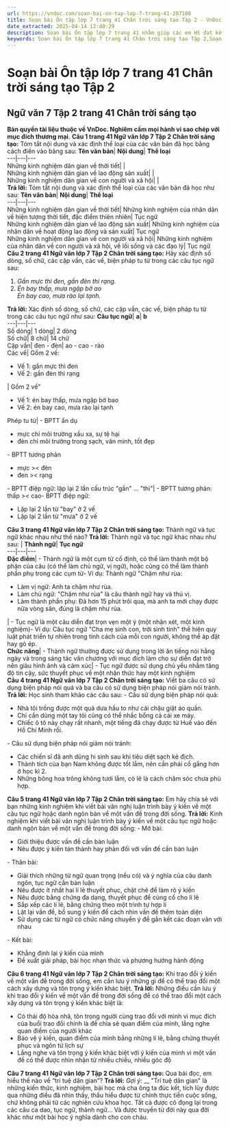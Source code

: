 ```yaml
---
url: https://vndoc.com/soan-bai-on-tap-lop-7-trang-41-287108
title: Soạn bài Ôn tập lớp 7 trang 41 Chân trời sáng tạo Tập 2 - VnDoc.com
date_extracted: 2025-04-14 12:40:29
description: Soạn bài Ôn tập lớp 7 trang 41 nhằm giúp các em HS đạt kết quả tốt trong quá trình làm bài tập và học tập môn Ngữ văn lớp 7 sách Chân trời sáng tạo.
keywords: Soạn bài Ôn tập lớp 7 trang 41 Chân trời sáng tạo Tập 2,Soạn bài Ôn tập trang 41 lớp 7 Chân trời sáng tạo Tập 2,Ngữ văn 7 trang 41 Chân trời sáng tạo Tập 2,Soạn văn 7 trang 41 Chân trời sáng tạo Tập 2,Ngữ văn 7 Tập 2 trang 41 Chân trời sáng tạo,soạn văn 7 Tập 2 trang 41 Chân trời sáng tạo,Soạn bài Ôn tập lớp 7 trang 41,Soạn Ôn tập lớp 7 trang 41,Soạn văn 7 ôn tập trang 41,soạn bài ôn tập trang 41 lớp 7,soạn ôn tập trang 41 lớp 7,soạn văn 7 bài ôn tập trang 41,ôn tập trang 41
---
```


# Soạn bài Ôn tập lớp 7 trang 41 Chân trời sáng tạo Tập 2
## **Ngữ văn 7 Tập 2 trang 41 Chân trời sáng tạo**
**Bản quyền tài liệu thuộc về VnDoc. Nghiêm cấm mọi hành vi sao chép với mục đích thương mại.**
**Câu 1 trang 41 Ngữ văn lớp 7 Tập 2 Chân trời sáng tạo:** Tóm tắt nội dung và xác định thể loại của các văn bản đã học bằng cách điền vào bảng sau:
**Tên văn bản**| **Nội dung**| **Thể loại**  
---|---|---  
Những kinh nghiệm dân gian về thời tiết| |   
Những kinh nghiệm dân gian về lao động sản xuất| |   
Những kinh nghiệm dân gian về con người và xã hội| |   
**Trả lời:**
Tóm tắt nội dung và xác định thể loại của các văn bản đã học như sau:
**Tên văn bản**| **Nội dung**| **Thể loại**  
---|---|---  
Những kinh nghiệm dân gian về thời tiết| Những kinh nghiệm của nhân dân về hiện tượng thời tiết, đặc điểm thiên nhiên| Tục ngữ  
Những kinh nghiệm dân gian về lao động sản xuất| Những kinh nghiệm của nhân dân về hoạt động lao động và sản xuất| Tục ngữ  
Những kinh nghiệm dân gian về con người và xã hội| Những kinh nghiệm của nhân dân về con người và xã hội, về lối sống và các đạo lý| Tục ngữ  
**Câu 2 trang 41 Ngữ văn lớp 7 Tập 2 Chân trời sáng tạo:** Hãy xác định số dòng, số chữ, các cặp vần, các vế, biện pháp tu từ trong các câu tục ngữ sau:
  1. _Gần mực thì đen, gần đèn thì rạng._
  2. _Én bay thấp, mưa ngập bờ ao_  
 _Én bay cao, mưa rào lại tạnh._

**Trả lời:**
Xác định số dòng, số chữ, các cặp vần, các vế, biện pháp tu từ trong các câu tục ngữ như sau:
**Câu tục ngữ**| **a**| **b**  
---|---|---  
Số dòng| 1 dòng| 2 dòng  
Số chữ| 8 chữ| 14 chữ  
Cặp vần| đen - đèn| ao - cao - rào  
Các vế| Gồm 2 vế:
  * Vế 1: gần mực thì đen
  * Vế 2: gần đèn thì rạng

| Gồm 2 vế"
  * Vế 1: én bay thấp, mưa ngập bờ bao
  * Vế 2: én bay cao, mưa rào lại tạnh

Phép tu từ| \- BPTT ẩn dụ
  * mực chỉ môi trường xấu xa, sự tệ hại
  * đèn chỉ môi trường trong sạch, văn minh, tốt đẹp

\- BPTT tương phản
  * mực >< đèn
  * đen >< rạng

\- BPTT điệp ngữ: lặp lại 2 lần cấu trúc "gần" ... "thì"| \- BPTT tương phản: thấp >< cao\- BPTT điệp ngữ:
  * Lặp lại 2 lần từ "bay" ở 2 vế
  * Lặp lại 2 lần từ "mưa" ở 2 vế

**Câu 3 trang 41 Ngữ văn lớp 7 Tập 2 Chân trời sáng tạo:** Thành ngữ và tục ngữ khác nhau như thế nào?
**Trả lời:**
Thành ngữ và tục ngữ khác nhau như sau:
| **Thành ngữ**| **Tục ngữ**  
---|---|---  
**Đặc điểm**|  \- Thành ngữ là một cụm từ cố định, có thể làm thành một bộ phận của câu \(có thể làm chủ ngữ, vị ngữ\), hoặc cũng có thể làm thành phần phụ trong các cụm từ\- Ví dụ: Thành ngữ "Chậm như rùa:
  * Làm vị ngữ: Anh ta chậm như rùa.
  * Làm chủ ngữ: "Chậm như rùa" là câu thành ngữ hay và thú vị.
  * Làm thành phần phụ: Đã hơn 15 phút trôi qua, mà anh ta mới chạy được nửa vòng sân, đúng là chậm như rùa.

| \- Tục ngữ là một câu diễn đạt trọn vẹn một ý \(một nhận xét, một kinh nghiệm\)\- Ví dụ: Câu tục ngữ "Cha mẹ sinh con, trời sinh tính" thể hiện quy luật phát triển tự nhiên trong tính cách của mỗi con người, không thể áp đặt hay gò ép.  
**Chức năng**|  \- Thành ngữ thường được sử dụng trong lời ăn tiếng nói hằng ngày và trong sáng tác văn chương với mục đích làm cho sự diễn đạt trở nên giàu hình ảnh và cảm xúc| \- Tục ngữ được sử dụng chủ yếu nhằm tăng độ tin cậy, sức thuyết phục về một nhận thức hay một kinh nghiệm  
**Câu 4 trang 41 Ngữ văn lớp 7 Tập 2 Chân trời sáng tạo:** Viết ba câu có sử dụng biện pháp nói quá và ba câu có sử dụng biện pháp nói giảm nói tránh.
**Trả lời:**
Học sinh tham khảo các câu sau:
\- Câu sử dụng biện pháp nói quá:
  * Nhà tôi trồng được một quả dưa hấu to như cái chậu giặt áo quần.
  * Chỉ cần dùng một tay tôi cũng có thể nhấc bổng cả cái xe máy.
  * Chiếc ô tô này chạy rất nhanh, một tiếng đã chạy được từ Huế vào đến Hồ Chí Minh rồi.

\- Câu sử dụng biện pháp nói giảm nói tránh:
  * Các chiến sĩ đã anh dũng hi sinh sau khi tiêu diệt sạch kẻ địch.
  * Thành tích của bạn Nam không được tốt lắm, nên cần phải cố gắng hơn ở học kì 2.
  * Những bông hoa trông không tươi lắm, có lẽ là cách chăm sóc chưa phù hợp.

**Câu 5 trang 41 Ngữ văn lớp 7 Tập 2 Chân trời sáng tạo:** Em hãy chia sẻ với bạn những kinh nghiệm khi viết bài văn nghị luận trình bày ý kiến về một câu tục ngữ hoặc danh ngôn bàn về một vấn đề trong đời sống.
**Trả lời:**
Kinh nghiệm khi viết bài văn nghị luận trình bày ý kiến về một câu tục ngữ hoặc danh ngôn bàn về một vấn đề trong đời sống:
\- Mở bài:
  * Giới thiệu được vấn đề cần bàn luận
  * Nêu được ý kiến tán thành hay phản đối với vấn đề cần bàn luận

\- Thân bài:
  * Giải thích những từ ngữ quan trọng \(nếu có\) và ý nghĩa của câu danh ngôn, tục ngữ cần bàn luận
  * Nêu được ít nhất hai lí lẽ thuyết phục, chặt chẽ để làm rõ ý kiến
  * Nêu được bằng chứng đa dạng, thuyết phục để củng cố cho lí lẽ
  * Sắp xếp các lí lẽ, bằng chứng theo một trình tự hợp lí
  * Lật lại vấn đề, bổ sung ý kiến để cách nhìn vấn đề thêm toàn diện
  * Sử dụng các từ ngữ có chức năng chuyển ý để gắn kết các đoạn văn với nhau

\- Kết bài:
  * Khẳng định lại ý kiến của mình
  * Đề xuất giải pháp, bài học nhạn thức và phương hướng hành động

**Câu 6 trang 41 Ngữ văn lớp 7 Tập 2 Chân trời sáng tạo:** Khi trao đổi ý kiến về một vấn đề trong đời sống, em cần lưu ý những gì để có thể trao đổi một cách xây dựng và tôn trọng ý kiến khác biệt.
**Trả lời:**
Những điều cần lưu ý khi trao đổi ý kiến về một vấn đề trong đời sống để có thể trao đổi một cách xây dựng và tôn trọng ý kiến khác biệt là:
  * Có thái độ hòa nhã, tôn trọng người cùng trao đổi với mình vì mục đích của buổi trao đổi chính là để chia sẻ quan điểm của mình, lắng nghe quan điểm của người khác
  * Bảo vệ ý kiến, quan điểm của mình bằng những lí lẽ, bằng chứng thuyết phục và ngôn từ lịch sự
  * Lắng nghe và tôn trọng ý kiến khác biệt với ý kiến của mình vì một vấn đề có thể được nhìn nhận từ nhiều chiều, nhiều góc độ

**Câu 7 trang 41 Ngữ văn lớp 7 Tập 2 Chân trời sáng tạo:** Qua bài đọc, em hiểu thế nào về “trí tuệ dân gian”?
**Trả lời:**
_Gợi ý:_
__ "Trí tuệ dân gian" là những kiến thức, kinh nghiệm, bài học mà cha ông ta đúc kết, tích lũy được qua những điều đã nhìn thấy, thấu hiểu được từ chính thực tiễn cuộc sống, chứ không phải từ các nghiên cứu khoa học. Tất cả được cô đọng lại trong các câu ca dao, tục ngữ, thành ngữ... Và được truyền từ đời này qua đời khác như một bài học ý nghĩa dành cho con cháu.
